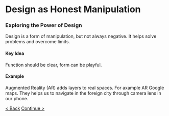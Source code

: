 # Design as Honest Manipulation
### Exploring the Power of Design
Design is a form of manipulation, but not always negative. It helps solve problems and overcome limits.

#### Key Idea
Function should be clear, form can be playful.

#### Example
Augmented Reality (AR) adds layers to real spaces. For axample AR Google maps. They helps us to navigate in the foreign city through camera lens in our phone.

[< Back](/presentation/01.md)
[Continue >](/presentation/03.md)
